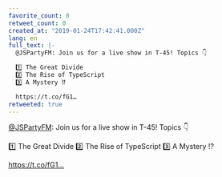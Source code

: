 ```yaml
---
favorite_count: 0
retweet_count: 0
created_at: "2019-01-24T17:42:41.000Z"
lang: en
full_text: |-
  @JSPartyFM: Join us for a live show in T-45! Topics 👇

  1️⃣ The Great Divide
  2️⃣ The Rise of TypeScript
  3️⃣ A Mystery ⁉

  https://t.co/fG1…
retweeted: true
---
```


[@JSPartyFM](https://twitter.com/JSPartyFM): Join us for a live show in T-45!
Topics 👇

1️⃣ The Great Divide 2️⃣ The Rise of TypeScript 3️⃣ A Mystery ⁉

https://t.co/fG1…
